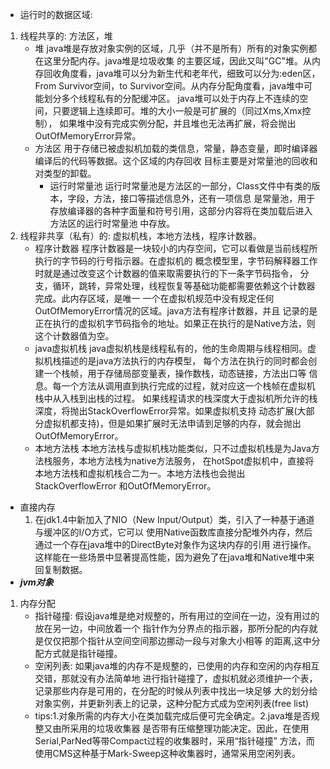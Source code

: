 - 运行时的数据区域:
1. 线程共享的: 方法区，堆
    - 堆
    java堆是存放对象实例的区域，几乎（并不是所有）所有的对象实例都在这里分配内存。java堆是垃圾收集
    的主要区域，因此又叫"GC"堆。从内存回收角度看，java堆可以分为新生代和老年代，细致可以分为:eden区，
    From Survivor空间，to Survivor空间。从内存分配角度看，java堆中可能划分多个线程私有的分配缓冲区。
    java堆可以处于内存上不连续的空间，只要逻辑上连续即可。堆的大小一般是可扩展的（同过Xms,Xmx控制），
    如果堆中没有完成实例分配，并且堆也无法再扩展，将会抛出OutOfMemoryError异常。
    - 方法区
    用于存储已被虚拟机加载的类信息，常量，静态变量，即时编译器编译后的代码等数据。这个区域的内存回收
    目标主要是对常量池的回收和对类型的卸载。
        - 运行时常量池
        运行时常量池是方法区的一部分，Class文件中有类的版本，字段，方法，接口等描述信息外，还有一项信息
        是常量池，用于存放编译器的各种字面量和符号引用，这部分内容将在类加载后进入方法区的运行时常量池
        中存放。
2. 线程非共享（私有）的: 虚拟机栈，本地方法栈，程序计数器。
    - 程序计数器
    程序计数器是一块较小的内存空间，它可以看做是当前线程所执行的字节码的行号指示器。在虚拟机的
    概念模型里，字节码解释器工作时就是通过改变这个计数器的值来取需要执行的下一条字节码指令，
    分支，循环，跳转，异常处理，线程恢复等基础功能都需要依赖这个计数器完成。此内存区域，是唯一
    一个在虚拟机规范中没有规定任何OutOfMemoryError情况的区域。java方法有程序计数器，并且
    记录的是正在执行的虚拟机字节码指令的地址。如果正在执行的是Native方法，则这个计数器值为空。
    - java虚拟机栈
    java虚拟机栈是线程私有的，他的生命周期与线程相同。虚拟机栈描述的是java方法执行的内存模型，
    每个方法在执行的同时都会创建一个栈帧，用于存储局部变量表，操作数栈，动态链接，方法出口等
    信息。每一个方法从调用直到执行完成的过程，就对应这一个栈帧在虚拟机栈中从入栈到出栈的过程。
    如果线程请求的栈深度大于虚拟机所允许的栈深度，将抛出StackOverflowError异常。如果虚拟机支持
    动态扩展(大部分虚拟机都支持)，但是如果扩展时无法申请到足够的内存，就会抛出OutOfMemoryError。
    - 本地方法栈
    本地方法栈与虚拟机栈功能类似，只不过虚拟机栈是为Java方法栈服务，本地方法栈为native方法服务，
    在hotSpot虚拟机中，直接将本地方法栈和虚拟机栈合二为一。本地方法栈也会抛出StackOverflowError
    和OutOfMemoryError。
- 直接内存
    1. 在jdk1.4中新加入了NIO（New Input/Output）类，引入了一种基于通道与缓冲区的I/O方式，它可以
    使用Native函数库直接分配堆外内存，然后通过一个存在java堆中的DirectByte对象作为这块内存的引用
    进行操作。这样能在一些场景中显著提高性能，因为避免了在java堆和Native堆中来回复制数据。
- **_jvm对象_**
1. 内存分配
    - 指针碰撞: 假设java堆是绝对规整的，所有用过的空间在一边，没有用过的放在另一边，中间放着一个
    指针作为分界点的指示器，那所分配的内存就是仅仅把那个指针从空间空间那边挪动一段与对象大小相等
    的距离,这中分配方式就是指针碰撞。
    - 空闲列表: 如果java堆的内存不是规整的，已使用的内存和空闲的内存相互交错，那就没有办法简单地
    进行指针碰撞了，虚拟机就必须维护一个表，记录那些内存是可用的，在分配的时候从列表中找出一块足够
    大的划分给对象实例，并更新列表上的记录，这种分配方式成为空闲列表(free list)
    - tips:1.对象所需的内存大小在类加载完成后便可完全确定。2.java堆是否规整又由所采用的垃圾收集器
    是否带有压缩整理功能决定。因此，在使用Serial,ParNed等带Compact过程的收集器时，采用“指针碰撞”
    方法，而使用CMS这种基于Mark-Sweep这种收集器时，通常采用空闲列表。
